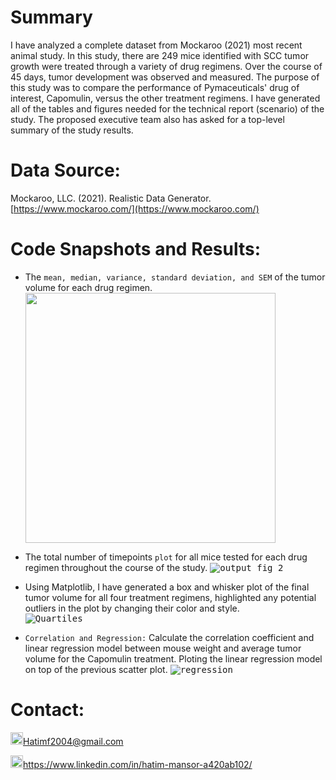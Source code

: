 # Summary
I have analyzed a complete dataset from Mockaroo (2021) most recent animal study. In this study, there are 249 mice identified with SCC tumor growth were treated through a variety of drug regimens. Over the course of 45 days, tumor development was observed and measured. The purpose of this study was to compare the performance of Pymaceuticals' drug of interest, Capomulin, versus the other treatment regimens. I have generated all of the tables and figures needed for the technical report (scenario) of the study. The proposed executive team also has asked for a top-level summary of the study results.


# Data Source:
Mockaroo, LLC. (2021). Realistic Data Generator. [https://www.mockaroo.com/](https://www.mockaroo.com/)


# Code Snapshots and Results:
  * The `mean, median, variance, standard deviation, and SEM` of the tumor volume for each drug regimen.
  <kbd><img src="https://user-images.githubusercontent.com/24882457/169530329-a908d613-3af7-4dd8-9573-bfb0064a8b66.png" width=400></kbd>

  * The total number of timepoints `plot` for all mice tested for each drug regimen throughout the course of the study.
  <kbd>![output fig 2](https://user-images.githubusercontent.com/24882457/169536395-7474f0ed-9b6d-4396-86df-34e621522c73.png)</kbd>
  
  * Using Matplotlib, I have generated a box and whisker plot of the final tumor volume for all four treatment regimens, highlighted any potential outliers in the plot by changing their color and style.<br>
  <kbd>![Quartiles ](https://user-images.githubusercontent.com/24882457/169536873-3d0c8c14-d934-4c47-900e-caded6ea0644.png)</kbd>
  
  * `Correlation and Regression:` Calculate the correlation coefficient and linear regression model between mouse weight and average tumor volume for the Capomulin treatment. Ploting the linear regression model on top of the previous scatter plot.
<kbd>![regression](https://user-images.githubusercontent.com/24882457/169538766-7770a0d9-fad3-4303-a53f-7daa63016e12.png)</kbd>


# Contact:
<img src="https://user-images.githubusercontent.com/24882457/168723224-ecbdb402-be01-453d-9cb5-282424f7418a.png" width="20" height="20" title=" Hatims email"><Hatimf2004@gmail.com>

<img src="https://user-images.githubusercontent.com/24882457/168716629-b90f784a-534f-418c-89fd-28e91c4830fa.png" width="20" height="20" title="Linkedin Profile"><https://www.linkedin.com/in/hatim-mansor-a420ab102/>
